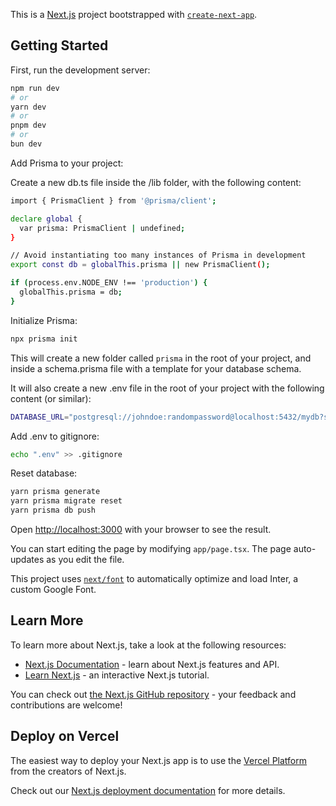 This is a [Next.js](https://nextjs.org/) project bootstrapped with [`create-next-app`](https://github.com/vercel/next.js/tree/canary/packages/create-next-app).

## Getting Started

First, run the development server:

```bash
npm run dev
# or
yarn dev
# or
pnpm dev
# or
bun dev
```

Add Prisma to your project:

Create a new db.ts file inside the /lib folder, with the following content:

```bash
import { PrismaClient } from '@prisma/client';

declare global {
  var prisma: PrismaClient | undefined;
}

// Avoid instantiating too many instances of Prisma in development
export const db = globalThis.prisma || new PrismaClient();

if (process.env.NODE_ENV !== 'production') {
  globalThis.prisma = db;
}
```

Initialize Prisma:
  
```bash
npx prisma init
```

This will create a new folder called `prisma` in the root of your project, and inside a schema.prisma file with a template for your database schema.

It will also create a new .env file in the root of your project with the following content (or similar):

```bash
DATABASE_URL="postgresql://johndoe:randompassword@localhost:5432/mydb?schema=public"
```

Add .env to gitignore:

```bash
echo ".env" >> .gitignore
```

Reset database:

```bash
yarn prisma generate
yarn prisma migrate reset
yarn prisma db push
``` 


Open [http://localhost:3000](http://localhost:3000) with your browser to see the result.

You can start editing the page by modifying `app/page.tsx`. The page auto-updates as you edit the file.

This project uses [`next/font`](https://nextjs.org/docs/basic-features/font-optimization) to automatically optimize and load Inter, a custom Google Font.

## Learn More

To learn more about Next.js, take a look at the following resources:

- [Next.js Documentation](https://nextjs.org/docs) - learn about Next.js features and API.
- [Learn Next.js](https://nextjs.org/learn) - an interactive Next.js tutorial.

You can check out [the Next.js GitHub repository](https://github.com/vercel/next.js/) - your feedback and contributions are welcome!

## Deploy on Vercel

The easiest way to deploy your Next.js app is to use the [Vercel Platform](https://vercel.com/new?utm_medium=default-template&filter=next.js&utm_source=create-next-app&utm_campaign=create-next-app-readme) from the creators of Next.js.

Check out our [Next.js deployment documentation](https://nextjs.org/docs/deployment) for more details.
